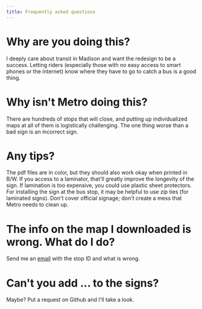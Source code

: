 ```yaml
---
title: Frequently asked questions
---
```


# Why are you doing this?
I deeply care about transit in Madison and want the redesign to be a success. Letting riders (especially those with no easy access to smart phones or the internet) know where they have to go to catch a bus is a good thing.

# Why isn't Metro doing this?
There are hundreds of stops that will close, and putting up individualized maps at all of them is logistically challenging. The one thing worse than a bad sign is an incorrect sign.

# Any tips?
The pdf files are in color, but they should also work okay when printed in B/W. If you access to a laminator, that'll greatly improve the longevity of the sign. If lamination is too expensive, you could use plastic sheet protectors. For installing the sign at the bus stop, it may be helpful to use zip ties (for laminated signs). Don't cover official signage; don't create a mess that Metro needs to clean up. 

# The info on the map I downloaded is wrong. What do I do?
Send me an [email](mailto:kliems@gmail.com) with the stop ID and what is wrong.

# Can't you add ... to the signs? 
Maybe? Put a request on Github and I'll take a look.